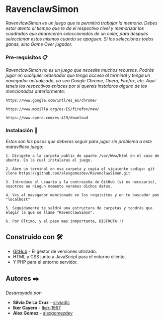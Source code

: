 # RavenclawSimon
_RavenvlawSimon es un juego que te permitirá trabajar la memoria. Debes estar atento al tiempo que te da el respectivo nivel y memorizar los cuadrados que aparecerán seleccionados de un color, para después seleccionar estos mismos cuando se apaguen. Si los seleccionas todos ganas, sino Game Over jugador._

### Pre-requisitos 📋
_RavenclawSimon no es un juego que necesite muchos recursos. Podrás jugar en cualquier ordenador que tenga acceso al terminal y tenga un navegador actualizado, ya sea Google Chrome, Opera, Firefox, etc. Aquí teneis los respectivos enlaces por si quereis instalaros alguno de los mencionados anteriormente:_
```
https://www.google.com/intl/es_es/chrome/
```
```
https://www.mozilla.org/es-ES/firefox/new/
```
```
https://www.opera.com/es-419/download
```
### Instalación 🔧
_Estos son los pasos que deberas seguir para jugar sin problema a este maravilloso juego:_
```
1. Dirigete a la carpeta public de apache /var/Www/html en el caso de ubuntu. En la cual instalaras el juego.
```
```
2. Abre un terminal en esa carpeta y copia el siguiente codigo: git clone https://github.com/alexgomezdev/RavenclawSimon.git
```
```
3. Introduce el usuario y la contraseña de GitHub (si es necesario), nosotros en ningun momento veremos dichos datos.
```
```
4. Ves al navegador mencionado en los requisitos y en tu buscador pon "localhost"
```
```
5. Seguidamente te saldrá una estructura de carpetas y tendrás que elegir la que se llame "RavenclawSimon".
```
```
6. Por último, y el paso mas inmportante, DISFRUTA!!!
```
## Construido con 🛠️
* [GitHub](https://github.com/) - El gestor de versiones utilizado.
* HTML y CSS junto a JavaScript para el entorno cliente.
* Y PHP para el entorno servidor.

## Autores ✒️
_Desarroyado por:_
* **Silvia De La Cruz** - [silviadlc](https://github.com/silviadlc)
* **Iker Cayero** - [Iker-1997](https://github.com/Iker-1997)
* **Alex Gomez** - [alexgomezdev](https://gist.github.com/alexgomezdev)
